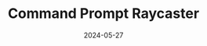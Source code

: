 ---
draft: false
title: "Command Prompt Raycaster"
description: "An ASCII raycaster made without trigonometric functions or floating-point arithmetic."
date: 2024-05-27
url: /articles/batch_raycaster
image: "/images/batch_raycaster/batch_raycaster_walking.gif"
tags: ["Batch", "Raycasting", "Code Optimization", "Algorithmic Design", "Documentation", "Mathematics", "Problem Solving"]
language: "Batch"
language_color: text-main-c
featured: true
type: "Article / GitHub"
---